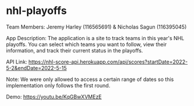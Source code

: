 # nhl-playoffs
Team Members: Jeremy Harley (116565691) & Nicholas Sagun (116395045)

App Description: The application is a site to track teams in this year's NHL playoffs. 
You can select which teams you want to follow, view their information, and track their
current status in the playoffs. 

API Link: https://nhl-score-api.herokuapp.com/api/scores?startDate=2022-5-2&endDate=2022-5-15

Note: We were only allowed to access a certain range of dates so this implementation only
follows the first round. 

Demo: https://youtu.be/KqGBwXVMEzE